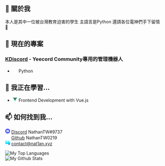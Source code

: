 ## 📑 關於我
本人是其中一位被台灣教育迫害的學生
主語言是Python
還請各位電神們手下留情🛐

## 🔭 現在的專案
### [KDiscord](https://github.com/NathanTW0219/KDiscord) - Yeecord Community專用的管理機器人
* <img src="icons/code.svg" width=16> Python


## 🌱 我正在學習...
* <img src="icons/vue.svg" width=16> Frontend Development with Vue.js

## 📫 如何找到我...
<img src="icons/discord.svg" width=16> [Discord](https://discord.com/) NathanTW#9737<br>
<img src="icons/github.svg" width=16> [Github](https://github.com/NathanTW0219) NathanTW0219<br>
<img src="icons/email.svg" width=16> [contact@nat1an.xyz](https://mail.google.com/mail/?view=cm&source=mailto&to=contact@nat1an.xyz
)


![My Top Languages](https://github-readme-stats.vercel.app/api/top-langs/?username=NathanTW0219&theme=discord_old_blurple&count_private=true&layout=compact)<br>
![My Github Stats](https://github-readme-stats.vercel.app/api?username=NathanTW0219&theme=discord_old_blurple&show_icons=true&count_private=true)<br>
